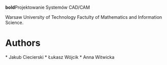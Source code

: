 **bold**Projektowanie Systemów CAD/CAM

Warsaw University of Technology
Factulty of Mathematics and Information Science.

<h1> Authors </h1>
* Jakub Ciecierski
* Łukasz Wójcik
* Anna Witwicka
